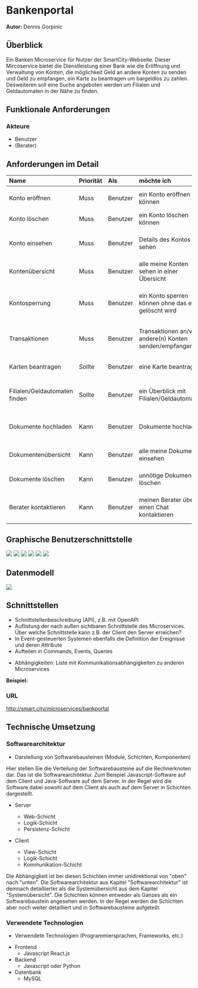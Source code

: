 # Bankenportal

**Autor:** Dennis Gorpinic


## Überblick

Ein Banken Microservice für Nutzer der SmartCity-Webseite.
Dieser Mircoservice bietet die Dienstleistung einer Bank wie die Eröffnung und Verwaltung von Konten, die möglichkeit Geld an andere Konten zu senden und Geld zu empfangen, ein Karte zu beantragen um bargeldlos zu zahlen. Desweiteren soll eine Suche angeboten werden um Filialen und Geldautomaten in der Nähe zu finden.


## Funktionale Anforderungen

### Akteure
* Benutzer
* (Berater)



## Anforderungen im Detail

| **Name** | **Priorität** | **Als** | **möchte ich** | **so dass** | **Akzeptanz** |
| :------ | :------| :------ | :----- | :------ | :-------- |
| Konto eröffnen | Muss| Benutzer| ein Konto eröffnen können| ich ein Konto habe| Konto für den Benutzer freigeschaltet |
| Konto löschen | Muss| Benutzer| ein Konto löschen können| überflüssige Konten aussortieren kann| Konto nicht mehr existiert |
| Konto einsehen | Muss| Benutzer| Details des Kontos sehen | ich ein wichtige Infos über das Konto einsehen kann z.B. Guthaben| Kontodetailansicht|
| Kontenübersicht| Muss| Benutzer| alle meine Konten sehen in einer Übersicht | ich einen Überblick habe über meine Konten| Kontenübersicht|
| Kontosperrung| Muss| Benutzer| ein Konto sperren können ohne das es gelöscht wird | ich im Notfall keine Transaktionen auf meinem Konto ausgeführt werden können| Sperren-Button|
| Transaktionen| Muss| Benutzer| Transaktionen an/von andere(n) Konten senden/empfangen | ich z.B. Geld an/von andere(n) Konten überweisen/erhalten kann| Transaktionsfenster|
| Karten beantragen| Sollte| Benutzer| eine Karte beantragen | ich überall Zahlen kann ohne Bargeld mitzuführen| Karten beantragen Button|
| Filialen/Geldautomaten finden| Sollte| Benutzer| ein Überblick mit Filialen/Geldautomaten | eine Filiale/Geldautomaten in meiner Nähe finden| Liste mit Filialen/Geldautomaten|
| Dokumente hochladen| Kann| Benutzer| Dokumente hochladen | ich benötigte Dokumente Digital zur Verfügung stellen kann| Hochlade-Funktion|
| Dokumentenübersicht| Kann| Benutzer| alle meine Dokumente einsehen | ich einen Überblick über meine Dokumenten habe | Dokumentenübersicht|
| Dokumente löschen| Kann| Benutzer| unnötige Dokumente löschen| nicht relevante oder veraltete Dokumente löschen kann | Lösch-Button Dokumente|
| Berater kontaktieren| Kann| Benutzer| meinen Berater über einen Chat kontaktieren| ich persönliche Hilfe bekommen kann bei Problemen oder Fragen | Berater Chat|

## Graphische Benutzerschnittstelle

![](media/Kontoübersicht.svg)
![](media/NeuesKonto.svg)
![](media/Kontodetailansicht.svg)
![](media/Filialensuche.svg)
![](media/Transaktion.svg)
![](media/BeraterChat.svg)

## Datenmodell 

![](media/Datenmodell.svg)


## Schnittstellen

- Schnittstellenbeschreibung (API), z.B. mit OpenAPI 
- Auflistung der nach außen sichtbaren Schnittstelle des Microservices. Über welche Schnittstelle kann z.B. der Client den Server erreichen?
- In Event-gesteuerten Systemen ebenfalls die Definition der Ereignisse und deren Attribute
- Aufteilen in Commands, Events, Queries
* Abhängigkeiten: Liste mit Kommunikationsabhängigkeiten zu anderen Microservices

**Beispiel:**

### URL

http://smart.city/microservices/bankportal


## Technische Umsetzung


### Softwarearchitektur

- Darstellung von Softwarebausteinen (Module, Schichten, Komponenten)

Hier stellen Sie die Verteilung der Softwarebausteine auf die Rechnerknoten dar. Das ist die Softwarearchitektur. Zum Beispiel Javascript-Software auf dem Client und Java-Software auf dem Server. In der Regel wird die Software dabei sowohl auf dem Client als auch auf dem Server in Schichten dargestellt.

* Server
  * Web-Schicht
  * Logik-Schicht
  * Persistenz-Schicht

* Client
  * View-Schicht
  * Logik-Schicht
  * Kommunikation-Schicht

Die Abhängigkeit ist bei diesen Schichten immer unidirektional von "oben" nach "unten". Die Softwarearchitektur aus Kapitel "Softwarearchitektur" ist demnach detaillierter als die Systemübersicht aus dem Kapitel "Systemübersicht". Die Schichten können entweder als Ganzes als ein Softwarebaustein angesehen werden. In der Regel werden die Schichten aber noch weiter detailliert und in Softwarebausteine aufgeteilt. 


### Verwendete Technologien

- Verwendete Technologien (Programmiersprachen, Frameworks, etc.)

* Frontend
    * Javascript React.js
* Backend
    * Javascript oder Python
* Datenbank
  * MySQL
